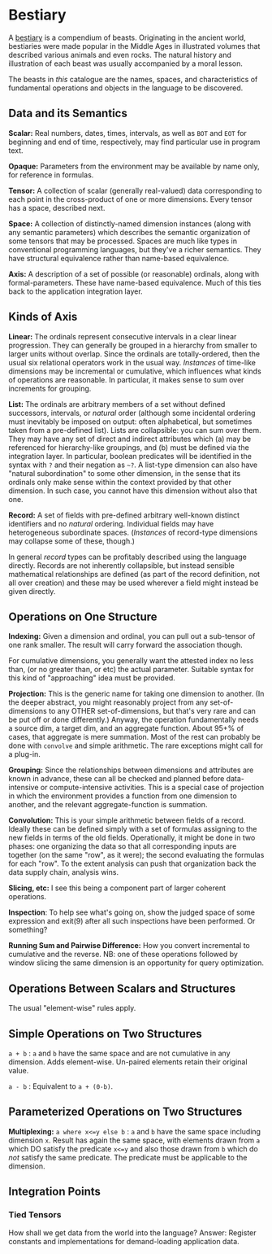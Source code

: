 # Bestiary

A [bestiary](https://en.wikipedia.org/wiki/Bestiary) is a compendium of beasts.
Originating in the ancient world, bestiaries were made popular in
the Middle Ages in illustrated volumes that described various animals and even rocks.
The natural history and illustration of each beast was usually accompanied by a moral lesson.


The beasts in *this* catalogue are the names, spaces, and characteristics of fundamental
operations and objects in the language to be discovered.

## Data and its Semantics

**Scalar:** Real numbers, dates, times, intervals, as well
as `BOT` and `EOT` for beginning and end of time, respectively, may find
particular use in program text.

**Opaque:** Parameters from the environment may be available by name only,
for reference in formulas.

**Tensor:** A collection of scalar (generally real-valued) data corresponding to each
point in the cross-product of one or more dimensions. Every tensor has a space,
described next.

**Space:** A collection of distinctly-named dimension instances
(along with any semantic parameters)
which describes the semantic organization of some tensors
that may be processed. Spaces are much like types
in conventional programming languages, but they've a richer semantics. They
have structural equivalence rather than name-based equivalence.

**Axis:** A description of a set of possible (or reasonable) ordinals,
along with formal-parameters.
These have name-based equivalence.
Much of this ties back to the application integration layer.

## Kinds of Axis

**Linear:** The ordinals represent consecutive intervals in a clear linear progression.
They can generally be grouped in a hierarchy from smaller to larger units
without overlap. Since the ordinals are totally-ordered, then the usual
six relational operators work in the usual way.
*Instances* of time-like dimensions may be incremental or cumulative, which
influences what kinds of operations are reasonable. In particular, it makes
sense to sum over increments for grouping.

**List:** The ordinals are arbitrary members of a set without defined successors,
intervals, or *natural* order (although some incidental ordering must inevitably
be imposed on output: often alphabetical, but sometimes taken from a pre-defined list).
Lists are collapsible: you can sum over them. They may have any set of
direct and indirect attributes which (a) may be referenced for hierarchy-like
groupings, and (b) must be
defined via the integration layer. In particular, boolean predicates will
be identified in the syntax with `?` and their negation as `~?`.
A list-type dimension can also have "natural subordination" to some other dimension,
in the sense that its ordinals only make sense within the context provided by
that other dimension. In such case, you cannot have this dimension without also that one.

**Record:** A set of fields with pre-defined arbitrary well-known distinct
identifiers and no *natural* ordering. Individual fields may have
heterogeneous subordinate spaces. (*Instances* of record-type dimensions
may collapse some of these, though.)

In general *record* types can be profitably described using the language directly.
Records are not inherently collapsible, but instead sensible mathematical relationships
are defined (as part of the record definition, not all over creation) and these may
be used wherever a field might instead be given directly.

## Operations on One Structure

**Indexing:** Given a dimension and ordinal, you can pull out a sub-tensor of
one rank smaller. The result will carry forward the association though.

For cumulative dimensions, you generally want the attested index no less than,
(or no greater than, or etc) the actual parameter. Suitable syntax for this
kind of "approaching" idea must be provided.

**Projection:** This is the generic name for taking one dimension to another.
(In the deeper abstract, you might reasonably project from any set-of-dimensions
to any OTHER set-of-dimensions, but that's very rare and can be put off or done
differently.) Anyway, the operation fundamentally
needs a source dim, a target dim, and an aggregate function. About 95+% of cases,
that aggregate is mere summation. Most of the rest can probably be done with
`convolve` and simple arithmetic. The rare exceptions might call for a plug-in.

**Grouping:** Since the relationships between dimensions and attributes are
known in advance, these can all be checked and planned before data-intensive
or compute-intensive activities. This is a special case of projection in which
the environment provides a function from one dimension to another, and the
relevant aggregate-function is summation.

**Convolution:** This is your simple arithmetic between fields of a record.
Ideally these can be defined simply with a set of formulas assigning to the
new fields in terms of the old fields. Operationally, it might be done in
two phases: one organizing the data so that all corresponding inputs are
together (on the same "row", as it were); the second evaluating the formulas
for each "row". To the extent analysis can push that organization back the
data supply chain, analysis wins.

**Slicing, etc:** I see this being a component part of larger coherent operations.

**Inspection**: To help see what's going on, show the judged space of some expression
and exit(9) after all such inspections have been performed. Or something?

**Running Sum and Pairwise Difference:** How you convert incremental to
cumulative and the reverse. NB: one of these operations followed by window
slicing the same dimension is an opportunity for query optimization.

## Operations Between Scalars and Structures

The usual "element-wise" rules apply.

## Simple Operations on Two Structures

`a + b` : `a` and `b` have the same space and are not cumulative in any dimension.
Adds element-wise. Un-paired elements retain their original value.

`a - b` : Equivalent to `a + (0-b)`.

## Parameterized Operations on Two Structures

**Multiplexing:**
`a where x<=y else b` : `a` and `b` have the same space including dimension `x`.
Result has again the same space, with elements drawn from `a` which DO satisfy the
predicate `x<=y` and also those drawn from `b` which do *not* satisfy the same predicate.
The predicate must be applicable to the dimension.

## Integration Points


### Tied Tensors

How shall we get data from the world into the language?
Answer: Register constants and implementations for demand-loading application data.


